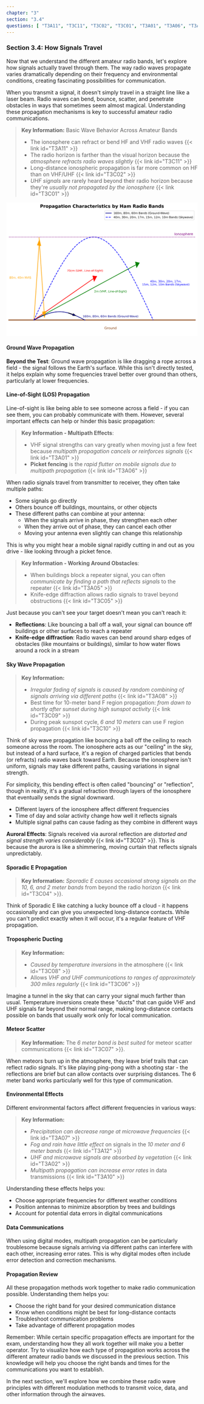 ```yaml
---
chapter: "3"
section: "3.4"
questions: [ "T3A11", "T3C11", "T3C02", "T3C01", "T3A01", "T3A06", "T3A05", "T3C05", "T3A08", "T3C09", "T3C10", "T3C03", "T3C04", "T3C08", "T3C06", "T3C07", "T3A07", "T3A12", "T3A02", "T3A10" ]
---
```


### Section 3.4: How Signals Travel

Now that we understand the different amateur radio bands, let's explore how signals actually travel through them. The way radio waves propagate varies dramatically depending on their frequency and environmental conditions, creating fascinating possibilities for communication.

When you transmit a signal, it doesn't simply travel in a straight line like a laser beam. Radio waves can bend, bounce, scatter, and penetrate obstacles in ways that sometimes seem almost magical. Understanding these propagation mechanisms is key to successful amateur radio communications.

> **Key Information:** Basic Wave Behavior Across Amateur Bands
> - The ionosphere can refract or bend HF and VHF radio waves {{< link id="T3A11" >}}
> - The radio horizon is farther than the visual horizon because the *atmosphere refracts radio waves slightly* {{< link id="T3C11" >}}
> - Long-distance ionospheric propagation is far more common on HF than on VHF/UHF {{< link id="T3C02" >}}
> - *UHF signals* are rarely heard beyond their radio horizon because they're *usually not propagated by the ionosphere* {{< link id="T3C01" >}}

![Propagation types at different frequency ranges](../../../images/propagation-types.svg)

#### Ground Wave Propagation

**Beyond the Test**: Ground wave propagation is like dragging a rope across a field - the signal follows the Earth's surface. While this isn't directly tested, it helps explain why some frequencies travel better over ground than others, particularly at lower frequencies.

#### Line-of-Sight (LOS) Propagation

Line-of-sight is like being able to see someone across a field - if you can see them, you can probably communicate with them. However, several important effects can help or hinder this basic propagation:

> **Key Information - Multipath Effects**: 
> - VHF signal strengths can vary greatly when moving just a few feet because *multipath propagation cancels or reinforces signals* {{< link id="T3A01" >}}
> - **Picket fencing** is the *rapid flutter on mobile signals due to multipath propagation* {{< link id="T3A06" >}}

When radio signals travel from transmitter to receiver, they often take multiple paths:
- Some signals go directly
- Others bounce off buildings, mountains, or other objects
- These different paths can combine at your antenna:
  - When the signals arrive in phase, they strengthen each other
  - When they arrive out of phase, they can cancel each other
  - Moving your antenna even slightly can change this relationship

This is why you might hear a mobile signal rapidly cutting in and out as you drive - like looking through a picket fence.

> **Key Information - Working Around Obstacles**:
> - When buildings block a repeater signal, you can often *communicate by finding a path that reflects signals* to the repeater {{< link id="T3A05" >}}
> - Knife-edge diffraction allows radio signals to travel beyond obstructions {{< link id="T3C05" >}}

Just because you can't see your target doesn't mean you can't reach it:
- **Reflections**: Like bouncing a ball off a wall, your signal can bounce off buildings or other surfaces to reach a repeater
- **Knife-edge diffraction**: Radio waves can bend around sharp edges of obstacles (like mountains or buildings), similar to how water flows around a rock in a stream

#### Sky Wave Propagation

> **Key Information:**
> - *Irregular fading of signals is caused by random combining of signals arriving via different paths* {{< link id="T3A08" >}}
> - Best time for 10-meter band F region propagation: *from dawn to shortly after sunset during high sunspot activity* {{< link id="T3C09" >}}
> - During peak sunspot cycle, *6 and 10 meters* can use F region propagation {{< link id="T3C10" >}}

Think of sky wave propagation like bouncing a ball off the ceiling to reach someone across the room. The ionosphere acts as our "ceiling" in the sky, but instead of a hard surface, it's a region of charged particles that bends (or refracts) radio waves back toward Earth. Because the ionosphere isn't uniform, signals may take different paths, causing variations in signal strength.

For simplicity, this bending effect is often called "bouncing" or "reflection", though in reality, it's a gradual refraction through layers of the ionosphere that eventually sends the signal downward.

- Different layers of the ionosphere affect different frequencies
- Time of day and solar activity change how well it reflects signals
- Multiple signal paths can cause fading as they combine in different ways

**Auroral Effects**:
Signals received via auroral reflection are *distorted and signal strength varies considerably* {{< link id="T3C03" >}}. This is because the aurora is like a shimmering, moving curtain that reflects signals unpredictably.

#### Sporadic E Propagation

> **Key Information:** *Sporadic E causes occasional strong signals on the 10, 6, and 2 meter bands* from beyond the radio horizon {{< link id="T3C04" >}}.

Think of Sporadic E like catching a lucky bounce off a cloud - it happens occasionally and can give you unexpected long-distance contacts. While you can't predict exactly when it will occur, it's a regular feature of VHF propagation.

#### Tropospheric Ducting

> **Key Information:**
> - *Caused by temperature inversions* in the atmosphere {{< link id="T3C08" >}}
> - Allows *VHF and UHF communications to ranges of approximately 300 miles regularly* {{< link id="T3C06" >}}

Imagine a tunnel in the sky that can carry your signal much farther than usual. Temperature inversions create these "ducts" that can guide VHF and UHF signals far beyond their normal range, making long-distance contacts possible on bands that usually work only for local communication.

#### Meteor Scatter

> **Key Information:** The *6 meter band is best suited* for meteor scatter communications {{< link id="T3C07" >}}.

When meteors burn up in the atmosphere, they leave brief trails that can reflect radio signals. It's like playing ping-pong with a shooting star - the reflections are brief but can allow contacts over surprising distances. The 6 meter band works particularly well for this type of communication.

#### Environmental Effects

Different environmental factors affect different frequencies in various ways:

> **Key Information:** 
> - *Precipitation can decrease range at microwave frequencies* {{< link id="T3A07" >}}
> - *Fog and rain have little effect* on signals in the *10 meter and 6 meter bands* {{< link id="T3A12" >}}
> - *UHF and microwave signals are absorbed by vegetation* {{< link id="T3A02" >}}
> - *Multipath propagation can increase error rates* in data transmissions {{< link id="T3A10" >}}

Understanding these effects helps you:
- Choose appropriate frequencies for different weather conditions
- Position antennas to minimize absorption by trees and buildings
- Account for potential data errors in digital communications

#### Data Communications 

When using digital modes, multipath propagation can be particularly troublesome because signals arriving via different paths can interfere with each other, increasing error rates. This is why digital modes often include error detection and correction mechanisms.

#### Propagation Review

All these propagation methods work together to make radio communication possible. Understanding them helps you:
- Choose the right band for your desired communication distance
- Know when conditions might be best for long-distance contacts
- Troubleshoot communication problems
- Take advantage of different propagation modes

Remember: While certain specific propagation effects are important for the exam, understanding how they all work together will make you a better operator. Try to visualize how each type of propagation works across the different amateur radio bands we discussed in the previous section. This knowledge will help you choose the right bands and times for the communications you want to establish.

In the next section, we'll explore how we combine these radio wave principles with different modulation methods to transmit voice, data, and other information through the airwaves.
